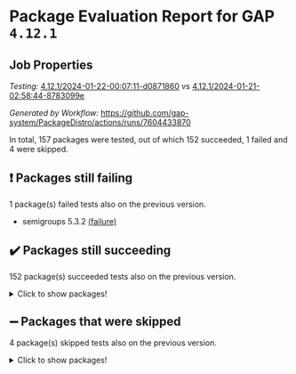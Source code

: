 # Package Evaluation Report for GAP `4.12.1`

## Job Properties

*Testing:* [4.12.1/2024-01-22-00:07:11-d0871860](https://github.com/gap-system/PackageDistro/blob/data/reports/4.12.1/2024-01-22-00:07:11-d0871860) vs [4.12.1/2024-01-21-02:58:44-8783099e](https://github.com/gap-system/PackageDistro/blob/data/reports/4.12.1/2024-01-21-02:58:44-8783099e)

*Generated by Workflow:* https://github.com/gap-system/PackageDistro/actions/runs/7604433870

In total, 157 packages were tested, out of which 152 succeeded, 1 failed and 4 were skipped.

## :exclamation: Packages still failing

1 package(s) failed tests also on the previous version.
- semigroups 5.3.2 [(failure)](https://github.com/gap-system/PackageDistro/actions/runs/7604433870/job/20707519965)

## :heavy_check_mark: Packages still succeeding

152 package(s) succeeded tests also on the previous version.
<details><summary>Click to show packages!</summary>

- 4ti2interface 2023.02-04 [(success)](https://github.com/gap-system/PackageDistro/actions/runs/7604433870/job/20707509228)
- ace 5.6.2 [(success)](https://github.com/gap-system/PackageDistro/actions/runs/7604433870/job/20707509295)
- aclib 1.3.2 [(success)](https://github.com/gap-system/PackageDistro/actions/runs/7604433870/job/20707509367)
- agt 0.3.1 [(success)](https://github.com/gap-system/PackageDistro/actions/runs/7604433870/job/20707509445)
- alnuth 3.2.1 [(success)](https://github.com/gap-system/PackageDistro/actions/runs/7604433870/job/20707509534)
- anupq 3.3.0 [(success)](https://github.com/gap-system/PackageDistro/actions/runs/7604433870/job/20707509631)
- atlasrep 2.1.8 [(success)](https://github.com/gap-system/PackageDistro/actions/runs/7604433870/job/20707509723)
- autodoc 2023.06.19 [(success)](https://github.com/gap-system/PackageDistro/actions/runs/7604433870/job/20707510664)
- automata 1.15 [(success)](https://github.com/gap-system/PackageDistro/actions/runs/7604433870/job/20707510858)
- automgrp 1.3.2 [(success)](https://github.com/gap-system/PackageDistro/actions/runs/7604433870/job/20707510930)
- autpgrp 1.11 [(success)](https://github.com/gap-system/PackageDistro/actions/runs/7604433870/job/20707511005)
- cap 2024.01-04 [(success)](https://github.com/gap-system/PackageDistro/actions/runs/7604433870/job/20707511084)
- caratinterface 2.3.6 [(success)](https://github.com/gap-system/PackageDistro/actions/runs/7604433870/job/20707511163)
- cddinterface 2022.11.01 [(success)](https://github.com/gap-system/PackageDistro/actions/runs/7604433870/job/20707511254)
- circle 1.6.6 [(success)](https://github.com/gap-system/PackageDistro/actions/runs/7604433870/job/20707511340)
- classicpres 1.22 [(success)](https://github.com/gap-system/PackageDistro/actions/runs/7604433870/job/20707511413)
- cohomolo 1.6.11 [(success)](https://github.com/gap-system/PackageDistro/actions/runs/7604433870/job/20707511502)
- congruence 1.2.5 [(success)](https://github.com/gap-system/PackageDistro/actions/runs/7604433870/job/20707511587)
- corelg 1.56 [(success)](https://github.com/gap-system/PackageDistro/actions/runs/7604433870/job/20707511650)
- crime 1.6 [(success)](https://github.com/gap-system/PackageDistro/actions/runs/7604433870/job/20707511738)
- crisp 1.4.6 [(success)](https://github.com/gap-system/PackageDistro/actions/runs/7604433870/job/20707511809)
- crypting 0.10.4 [(success)](https://github.com/gap-system/PackageDistro/actions/runs/7604433870/job/20707511891)
- cryst 4.1.27 [(success)](https://github.com/gap-system/PackageDistro/actions/runs/7604433870/job/20707511979)
- crystcat 1.1.10 [(success)](https://github.com/gap-system/PackageDistro/actions/runs/7604433870/job/20707512051)
- ctbllib 1.3.7 [(success)](https://github.com/gap-system/PackageDistro/actions/runs/7604433870/job/20707512131)
- cubefree 1.19 [(success)](https://github.com/gap-system/PackageDistro/actions/runs/7604433870/job/20707512224)
- curlinterface 2.3.2 [(success)](https://github.com/gap-system/PackageDistro/actions/runs/7604433870/job/20707512319)
- cvec 2.8.1 [(success)](https://github.com/gap-system/PackageDistro/actions/runs/7604433870/job/20707512410)
- datastructures 0.3.0 [(success)](https://github.com/gap-system/PackageDistro/actions/runs/7604433870/job/20707512493)
- deepthought 1.0.6 [(success)](https://github.com/gap-system/PackageDistro/actions/runs/7604433870/job/20707512622)
- design 1.8 [(success)](https://github.com/gap-system/PackageDistro/actions/runs/7604433870/job/20707512706)
- difsets 2.3.1 [(success)](https://github.com/gap-system/PackageDistro/actions/runs/7604433870/job/20707512796)
- digraphs 1.6.3 [(success)](https://github.com/gap-system/PackageDistro/actions/runs/7604433870/job/20707512886)
- edim 1.3.7 [(success)](https://github.com/gap-system/PackageDistro/actions/runs/7604433870/job/20707512977)
- example 4.3.4 [(success)](https://github.com/gap-system/PackageDistro/actions/runs/7604433870/job/20707513073)
- examplesforhomalg 2023.10-01 [(success)](https://github.com/gap-system/PackageDistro/actions/runs/7604433870/job/20707513154)
- factint 1.6.3 [(success)](https://github.com/gap-system/PackageDistro/actions/runs/7604433870/job/20707513244)
- ferret 1.0.9 [(success)](https://github.com/gap-system/PackageDistro/actions/runs/7604433870/job/20707513328)
- fga 1.5.0 [(success)](https://github.com/gap-system/PackageDistro/actions/runs/7604433870/job/20707513439)
- fining 1.5.6 [(success)](https://github.com/gap-system/PackageDistro/actions/runs/7604433870/job/20707513533)
- float 1.0.4 [(success)](https://github.com/gap-system/PackageDistro/actions/runs/7604433870/job/20707513614)
- format 1.4.3 [(success)](https://github.com/gap-system/PackageDistro/actions/runs/7604433870/job/20707513703)
- forms 1.2.9 [(success)](https://github.com/gap-system/PackageDistro/actions/runs/7604433870/job/20707513795)
- fplsa 1.2.6 [(success)](https://github.com/gap-system/PackageDistro/actions/runs/7604433870/job/20707513882)
- fr 2.4.13 [(success)](https://github.com/gap-system/PackageDistro/actions/runs/7604433870/job/20707513963)
- francy 2.0.3 [(success)](https://github.com/gap-system/PackageDistro/actions/runs/7604433870/job/20707514041)
- fwtree 1.3 [(success)](https://github.com/gap-system/PackageDistro/actions/runs/7604433870/job/20707514157)
- gapdoc 1.6.6 [(success)](https://github.com/gap-system/PackageDistro/actions/runs/7604433870/job/20707514366)
- gauss 2023.02-04 [(success)](https://github.com/gap-system/PackageDistro/actions/runs/7604433870/job/20707514521)
- gaussforhomalg 2023.11-01 [(success)](https://github.com/gap-system/PackageDistro/actions/runs/7604433870/job/20707514602)
- gbnp 1.0.5 [(success)](https://github.com/gap-system/PackageDistro/actions/runs/7604433870/job/20707514689)
- generalizedmorphismsforcap 2024.01-01 [(success)](https://github.com/gap-system/PackageDistro/actions/runs/7604433870/job/20707514775)
- genss 1.6.8 [(success)](https://github.com/gap-system/PackageDistro/actions/runs/7604433870/job/20707514874)
- gradedmodules 2024.01-01 [(success)](https://github.com/gap-system/PackageDistro/actions/runs/7604433870/job/20707514962)
- gradedringforhomalg 2023.08-01 [(success)](https://github.com/gap-system/PackageDistro/actions/runs/7604433870/job/20707515063)
- grape 4.9.0 [(success)](https://github.com/gap-system/PackageDistro/actions/runs/7604433870/job/20707515152)
- groupoids 1.73 [(success)](https://github.com/gap-system/PackageDistro/actions/runs/7604433870/job/20707515234)
- grpconst 2.6.4 [(success)](https://github.com/gap-system/PackageDistro/actions/runs/7604433870/job/20707515311)
- guarana 0.96.3 [(success)](https://github.com/gap-system/PackageDistro/actions/runs/7604433870/job/20707515371)
- guava 3.18 [(success)](https://github.com/gap-system/PackageDistro/actions/runs/7604433870/job/20707515426)
- hap 1.61 [(success)](https://github.com/gap-system/PackageDistro/actions/runs/7604433870/job/20707515482)
- hapcryst 0.1.15 [(success)](https://github.com/gap-system/PackageDistro/actions/runs/7604433870/job/20707515536)
- hecke 1.5.3 [(success)](https://github.com/gap-system/PackageDistro/actions/runs/7604433870/job/20707515581)
- help 3.5 [(success)](https://github.com/gap-system/PackageDistro/actions/runs/7604433870/job/20707515645)
- homalg 2024.01-01 [(success)](https://github.com/gap-system/PackageDistro/actions/runs/7604433870/job/20707515741)
- homalgtocas 2023.11-01 [(success)](https://github.com/gap-system/PackageDistro/actions/runs/7604433870/job/20707515845)
- idrel 2.45 [(success)](https://github.com/gap-system/PackageDistro/actions/runs/7604433870/job/20707515905)
- images 1.3.1 [(success)](https://github.com/gap-system/PackageDistro/actions/runs/7604433870/job/20707515966)
- intpic 0.3.0 [(success)](https://github.com/gap-system/PackageDistro/actions/runs/7604433870/job/20707516030)
- io 4.8.2 [(success)](https://github.com/gap-system/PackageDistro/actions/runs/7604433870/job/20707516096)
- io_forhomalg 2023.02-04 [(success)](https://github.com/gap-system/PackageDistro/actions/runs/7604433870/job/20707516161)
- irredsol 1.4.4 [(success)](https://github.com/gap-system/PackageDistro/actions/runs/7604433870/job/20707516215)
- json 2.1.1 [(success)](https://github.com/gap-system/PackageDistro/actions/runs/7604433870/job/20707516290)
- jupyterkernel 1.5.0 [(success)](https://github.com/gap-system/PackageDistro/actions/runs/7604433870/job/20707516351)
- jupyterviz 1.5.6 [(success)](https://github.com/gap-system/PackageDistro/actions/runs/7604433870/job/20707516430)
- kan 1.36 [(success)](https://github.com/gap-system/PackageDistro/actions/runs/7604433870/job/20707516496)
- kbmag 1.5.11 [(success)](https://github.com/gap-system/PackageDistro/actions/runs/7604433870/job/20707516574)
- laguna 3.9.6 [(success)](https://github.com/gap-system/PackageDistro/actions/runs/7604433870/job/20707516649)
- liealgdb 2.2.1 [(success)](https://github.com/gap-system/PackageDistro/actions/runs/7604433870/job/20707516718)
- liepring 2.8 [(success)](https://github.com/gap-system/PackageDistro/actions/runs/7604433870/job/20707516800)
- liering 2.4.2 [(success)](https://github.com/gap-system/PackageDistro/actions/runs/7604433870/job/20707516871)
- linearalgebraforcap 2024.01-03 [(success)](https://github.com/gap-system/PackageDistro/actions/runs/7604433870/job/20707516934)
- localizeringforhomalg 2023.10-01 [(success)](https://github.com/gap-system/PackageDistro/actions/runs/7604433870/job/20707517004)
- loops 3.4.3 [(success)](https://github.com/gap-system/PackageDistro/actions/runs/7604433870/job/20707517069)
- lpres 1.0.3 [(success)](https://github.com/gap-system/PackageDistro/actions/runs/7604433870/job/20707517140)
- majoranaalgebras 1.5.1 [(success)](https://github.com/gap-system/PackageDistro/actions/runs/7604433870/job/20707517201)
- mapclass 1.4.6 [(success)](https://github.com/gap-system/PackageDistro/actions/runs/7604433870/job/20707517266)
- matgrp 0.70 [(success)](https://github.com/gap-system/PackageDistro/actions/runs/7604433870/job/20707517350)
- matricesforhomalg 2023.11-02 [(success)](https://github.com/gap-system/PackageDistro/actions/runs/7604433870/job/20707517418)
- modisom 2.5.4 [(success)](https://github.com/gap-system/PackageDistro/actions/runs/7604433870/job/20707517503)
- modulepresentationsforcap 2024.01-02 [(success)](https://github.com/gap-system/PackageDistro/actions/runs/7604433870/job/20707517576)
- modules 2024.01-01 [(success)](https://github.com/gap-system/PackageDistro/actions/runs/7604433870/job/20707517651)
- monoidalcategories 2024.01-05 [(success)](https://github.com/gap-system/PackageDistro/actions/runs/7604433870/job/20707517726)
- nconvex 2022.09-01 [(success)](https://github.com/gap-system/PackageDistro/actions/runs/7604433870/job/20707517795)
- nilmat 1.4.2 [(success)](https://github.com/gap-system/PackageDistro/actions/runs/7604433870/job/20707517879)
- nock 1.5 [(success)](https://github.com/gap-system/PackageDistro/actions/runs/7604433870/job/20707517952)
- normalizinterface 1.3.6 [(success)](https://github.com/gap-system/PackageDistro/actions/runs/7604433870/job/20707518020)
- nq 2.5.11 [(success)](https://github.com/gap-system/PackageDistro/actions/runs/7604433870/job/20707518095)
- numericalsgps 1.3.1 [(success)](https://github.com/gap-system/PackageDistro/actions/runs/7604433870/job/20707518175)
- openmath 11.5.3 [(success)](https://github.com/gap-system/PackageDistro/actions/runs/7604433870/job/20707518245)
- orb 4.9.0 [(success)](https://github.com/gap-system/PackageDistro/actions/runs/7604433870/job/20707518356)
- packagemanager 1.4.3 [(success)](https://github.com/gap-system/PackageDistro/actions/runs/7604433870/job/20707518421)
- patternclass 2.4.3 [(success)](https://github.com/gap-system/PackageDistro/actions/runs/7604433870/job/20707518494)
- permut 2.0.5 [(success)](https://github.com/gap-system/PackageDistro/actions/runs/7604433870/job/20707518569)
- polenta 1.3.10 [(success)](https://github.com/gap-system/PackageDistro/actions/runs/7604433870/job/20707518658)
- polymaking 0.8.7 [(success)](https://github.com/gap-system/PackageDistro/actions/runs/7604433870/job/20707518745)
- primgrp 3.4.4 [(success)](https://github.com/gap-system/PackageDistro/actions/runs/7604433870/job/20707518838)
- profiling 2.5.4 [(success)](https://github.com/gap-system/PackageDistro/actions/runs/7604433870/job/20707518917)
- qdistrnd 0.9.2 [(success)](https://github.com/gap-system/PackageDistro/actions/runs/7604433870/job/20707519001)
- qpa 1.35 [(success)](https://github.com/gap-system/PackageDistro/actions/runs/7604433870/job/20707519082)
- quagroup 1.8.4 [(success)](https://github.com/gap-system/PackageDistro/actions/runs/7604433870/job/20707519158)
- radiroot 2.9 [(success)](https://github.com/gap-system/PackageDistro/actions/runs/7604433870/job/20707519239)
- rcwa 4.7.1 [(success)](https://github.com/gap-system/PackageDistro/actions/runs/7604433870/job/20707519322)
- rds 1.8 [(success)](https://github.com/gap-system/PackageDistro/actions/runs/7604433870/job/20707519398)
- recog 1.4.2 [(success)](https://github.com/gap-system/PackageDistro/actions/runs/7604433870/job/20707519477)
- repndecomp 1.3.0 [(success)](https://github.com/gap-system/PackageDistro/actions/runs/7604433870/job/20707519549)
- repsn 3.1.1 [(success)](https://github.com/gap-system/PackageDistro/actions/runs/7604433870/job/20707519624)
- resclasses 4.7.3 [(success)](https://github.com/gap-system/PackageDistro/actions/runs/7604433870/job/20707519694)
- ringsforhomalg 2023.11-02 [(success)](https://github.com/gap-system/PackageDistro/actions/runs/7604433870/job/20707519776)
- sco 2023.08-01 [(success)](https://github.com/gap-system/PackageDistro/actions/runs/7604433870/job/20707519845)
- scscp 2.4.1 [(success)](https://github.com/gap-system/PackageDistro/actions/runs/7604433870/job/20707519890)
- sglppow 2.3 [(success)](https://github.com/gap-system/PackageDistro/actions/runs/7604433870/job/20707520038)
- sgpviz 0.999.5 [(success)](https://github.com/gap-system/PackageDistro/actions/runs/7604433870/job/20707520112)
- simpcomp 2.1.14 [(success)](https://github.com/gap-system/PackageDistro/actions/runs/7604433870/job/20707520196)
- singular 2023.02.09 [(success)](https://github.com/gap-system/PackageDistro/actions/runs/7604433870/job/20707520262)
- sl2reps 1.1 [(success)](https://github.com/gap-system/PackageDistro/actions/runs/7604433870/job/20707520342)
- sla 1.5.3 [(success)](https://github.com/gap-system/PackageDistro/actions/runs/7604433870/job/20707520418)
- smallgrp 1.5.3 [(success)](https://github.com/gap-system/PackageDistro/actions/runs/7604433870/job/20707520508)
- smallsemi 0.6.13 [(success)](https://github.com/gap-system/PackageDistro/actions/runs/7604433870/job/20707520597)
- sonata 2.9.6 [(success)](https://github.com/gap-system/PackageDistro/actions/runs/7604433870/job/20707520701)
- sophus 1.27 [(success)](https://github.com/gap-system/PackageDistro/actions/runs/7604433870/job/20707520787)
- sotgrps 1.2 [(success)](https://github.com/gap-system/PackageDistro/actions/runs/7604433870/job/20707520879)
- spinsym 1.5.2 [(success)](https://github.com/gap-system/PackageDistro/actions/runs/7604433870/job/20707520975)
- standardff 1.0 [(success)](https://github.com/gap-system/PackageDistro/actions/runs/7604433870/job/20707521082)
- symbcompcc 1.3.2 [(success)](https://github.com/gap-system/PackageDistro/actions/runs/7604433870/job/20707521180)
- thelma 1.3 [(success)](https://github.com/gap-system/PackageDistro/actions/runs/7604433870/job/20707521278)
- tomlib 1.2.11 [(success)](https://github.com/gap-system/PackageDistro/actions/runs/7604433870/job/20707521374)
- toolsforhomalg 2023.11-01 [(success)](https://github.com/gap-system/PackageDistro/actions/runs/7604433870/job/20707521461)
- toric 1.9.5 [(success)](https://github.com/gap-system/PackageDistro/actions/runs/7604433870/job/20707521592)
- toricvarieties 2022.07.13 [(success)](https://github.com/gap-system/PackageDistro/actions/runs/7604433870/job/20707521680)
- transgrp 3.6.5 [(success)](https://github.com/gap-system/PackageDistro/actions/runs/7604433870/job/20707521769)
- ugaly 4.1.3 [(success)](https://github.com/gap-system/PackageDistro/actions/runs/7604433870/job/20707521874)
- unipot 1.5 [(success)](https://github.com/gap-system/PackageDistro/actions/runs/7604433870/job/20707521959)
- unitlib 4.2.0 [(success)](https://github.com/gap-system/PackageDistro/actions/runs/7604433870/job/20707522037)
- utils 0.84 [(success)](https://github.com/gap-system/PackageDistro/actions/runs/7604433870/job/20707522133)
- uuid 0.7 [(success)](https://github.com/gap-system/PackageDistro/actions/runs/7604433870/job/20707522228)
- walrus 0.9991 [(success)](https://github.com/gap-system/PackageDistro/actions/runs/7604433870/job/20707522327)
- wedderga 4.10.4 [(success)](https://github.com/gap-system/PackageDistro/actions/runs/7604433870/job/20707522435)
- xmod 2.91 [(success)](https://github.com/gap-system/PackageDistro/actions/runs/7604433870/job/20707522521)
- xmodalg 1.23 [(success)](https://github.com/gap-system/PackageDistro/actions/runs/7604433870/job/20707522603)
- yangbaxter 0.10.3 [(success)](https://github.com/gap-system/PackageDistro/actions/runs/7604433870/job/20707522687)
- zeromqinterface 0.14 [(success)](https://github.com/gap-system/PackageDistro/actions/runs/7604433870/job/20707522764)
</details>

## :heavy_minus_sign: Packages that were skipped

4 package(s) skipped tests also on the previous version.
<details><summary>Click to show packages!</summary>

- browse 1.8.21 [(skipped)](https://github.com/gap-system/PackageDistro/actions/runs/7604433870/job/20707320752)
- itc 1.5.1 [(skipped)](https://github.com/gap-system/PackageDistro/actions/runs/7604433870/job/20707320752)
- polycyclic 2.16 [(skipped)](https://github.com/gap-system/PackageDistro/actions/runs/7604433870/job/20707320752)
- xgap 4.31 [(skipped)](https://github.com/gap-system/PackageDistro/actions/runs/7604433870/job/20707320752)
</details>

